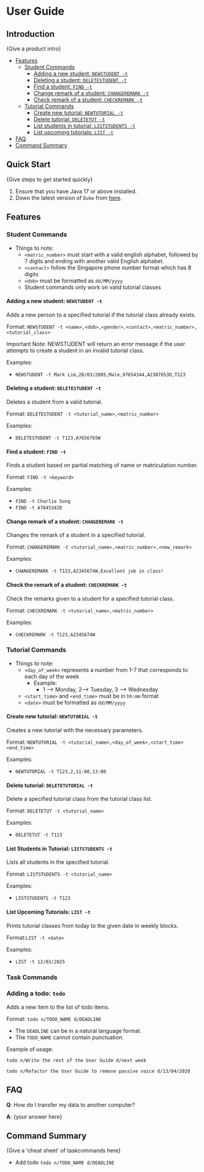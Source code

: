# User Guide

## Introduction

{Give a product intro}

- [Features](#features-)
  - [Student Commands](#student-commands)
    - [Adding a new student: `NEWSTUDENT -t`](#adding-a-new-student-newstudent--t)
    - [Deleting a student: `DELETESTUDENT -t`](#deleting-a-student-deletestudent--t)
    - [Find a student: `FIND -t`](#find-a-student-find--t)
    - [Change remark of a student: `CHANGEREMARK -t`](#change-remark-of-a-student-changeremark--t)
    - [Check remark of a student: `CHECKREMARK -t`](#check-the-remark-of-a-student-checkremark--t)
  - [Tutorial Commands](#tutorial-commands)
    - [Create new tutorial: `NEWTUTORIAL -t`](#create-new-tutorial-newtutorial--t)
    - [Delete tutorial: `DELETETUT -t`](#delete-tutorial-deletetutorial--t)
    - [List students in tutorial: `LISTSTUDENTS -t`](#list-students-in-tutorial-liststudents--t)
    - [List upcoming tutorials: `LIST -t`](#list-upcoming-tutorials-list--t)
- [FAQ](#faq)
- [Command Summary](#Command-Summary)
## Quick Start

{Give steps to get started quickly}

1. Ensure that you have Java 17 or above installed.
1. Down the latest version of `Duke` from [here](http://link.to/duke).

## Features 

### Student Commands

- Things to note:
  - `<matric_number>` must start with a valid english alphabet, followed by 7 digits and ending with another valid English alphabet.
  - `<contact>` follow the Singapore phone number format which has 8 digits
  - `<dob>` must be formatted as `dd/MM/yyyy`
  - Student commands only work on valid tutorial classes

#### Adding a new student: `NEWSTUDENT -t`

Adds a new person to a specified tutorial if the tutorial class already exists.

Format: `NEWSTUDENT -t <name>,<dob>,<gender>,<contact>,<matric_number>,<tutorial_class>`

Important Note: NEWSTUDENT will return an error message if the user attempts to create a student in an invalid tutorial class.

Examples:
- `NEWSTUDENT -t Mark Lim,20/03/2005,Male,97654344,A2387653D,T123`

#### Deleting a student: `DELETESTUDENT -t`

Deletes a student from a valid tutorial.

Format: `DELETESTUDENT -t <tutorial_name>,<matric_number>`

Examples:
- `DELETESTUDENT -t T123,A7656765W`

#### Find a student: `FIND -t`

Finds a student based on partial matching of name or matriculation number.

Format: `FIND -t <keyword>`

Examples: 
- `FIND -t Charlie Song`
- `FIND -t A7645342D`

#### Change remark of a student: `CHANGEREMARK -t`

Changes the remark of a student in a specified tutorial.

Format: `CHANGEREMARK -t <tutorial_name>,<matric_number>,<new_remark>`

Examples:
- `CHANGEREMARK -t T123,A2345674W,Excellent job in class!`

#### Check the remark of a student: `CHECKREMARK -t`

Check the remarks given to a student for a specified tutorial class. 

Format: `CHECKREMARK -t <tutorial_name>,<matric_number>`

Examples:
- `CHECKREMARK -t T123,A2345674W`

### Tutorial Commands

- Things to note:
  - `<day_of_week>` represents a number from 1-7 that corresponds to each day of the week
    - Example:
      - 1 --> Monday, 2--> Tuesday, 3 --> Wednesday
  - `<start_time>` and `<end_time>` must be in `hh:mm` format
  - `<date>` must be formatted as `dd/MM/yyyy`

#### Create new tutorial: `NEWTUTORIAL -t`

Creates a new tutorial with the necessary parameters. 

Format: `NEWTUTORIAL -t <tutorial_name>,<day_of_week>,<start_time> <end_time>`

Examples:
- `NEWTUTORIAL -t T123,2,11:00,13:00`

#### Delete tutorial: `DELETETUTORIAL -t`

Delete a specified tutorial class from the tutorial class list.

Format: `DELETETUT -t <tutorial_name>`

Examples:
- `DELETETUT -t T123`

#### List Students in Tutorial: `LISTSTUDENTS -t`

Lists all students in the specified tutorial.

Format: `LISTSTUDENTS -t <tutorial_name>`

Examples:
- `LISTSTUDENTS -t T123`

#### List Upcoming Tutorials: `LIST -t`

Prints tutorial classes from today to the given date in weekly blocks.

Format:`LIST -t <date>`

Examples:
- `LIST -t 12/03/2025 `

### Task Commands

### Adding a todo: `todo`
Adds a new item to the list of todo items.

Format: `todo n/TODO_NAME d/DEADLINE`

* The `DEADLINE` can be in a natural language format.
* The `TODO_NAME` cannot contain punctuation.  

Example of usage: 

`todo n/Write the rest of the User Guide d/next week`

`todo n/Refactor the User Guide to remove passive voice d/13/04/2020`

## FAQ

**Q**: How do I transfer my data to another computer? 

**A**: {your answer here}

## Command Summary

{Give a 'cheat sheet' of taskcommands here}

* Add todo `todo n/TODO_NAME d/DEADLINE`
